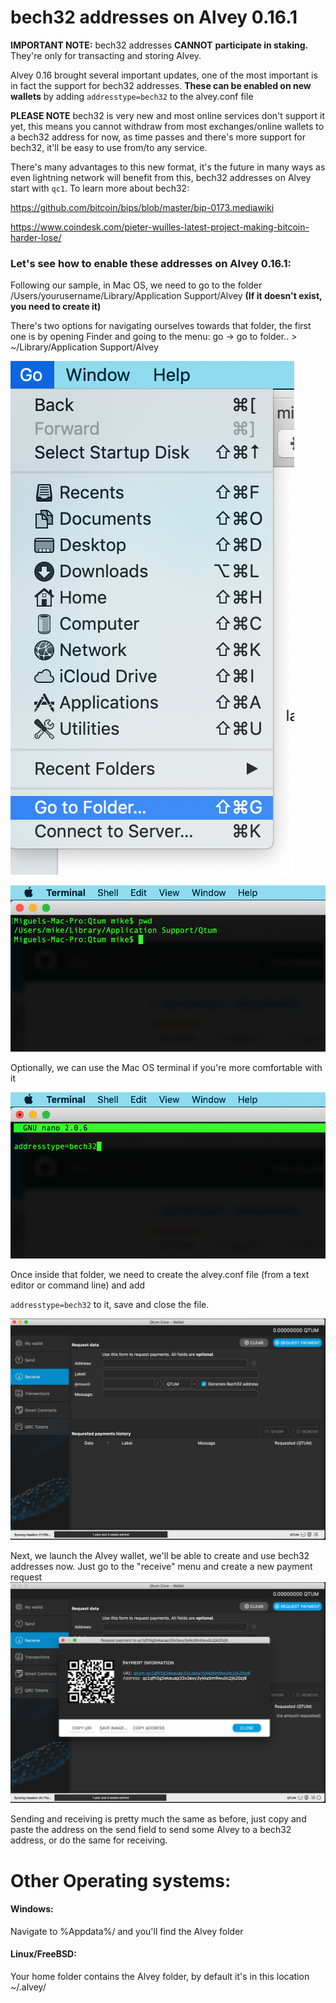 # bech32 addresses on Alvey 0.16.1



**IMPORTANT NOTE:** bech32 addresses **CANNOT** **participate in staking.** They're only for transacting and storing Alvey.

Alvey 0.16 brought several important updates, one of the most important is in fact the support for bech32 addresses. **These can be enabled on new wallets** by adding `addresstype=bech32` to the alvey.conf file

**PLEASE NOTE** bech32 is very new and most online services don't support it yet, this means you cannot withdraw from most exchanges/online wallets to a bech32 address for now, as time passes and there's more support for bech32, it'll be easy to use from/to any service.

There's many advantages to this new format, it's the future in many ways as even lightning network will benefit from this, bech32 addresses on Alvey start with `qc1`. To learn more about bech32: 

https://github.com/bitcoin/bips/blob/master/bip-0173.mediawiki

https://www.coindesk.com/pieter-wuilles-latest-project-making-bitcoin-harder-lose/

### Let's see how to enable these addresses on Alvey 0.16.1:

Following our sample, in Mac OS, we need to go to the folder /Users/yourusername/Library/Application Support/Alvey **(If it doesn't exist, you need to create it)**

There's two options for navigating ourselves towards that folder, the first one is by opening Finder and going to the menu: go -> go to folder.. > ~/Library/Application Support/Alvey

![0](0.png)

![1](1.png)

Optionally, we can use the Mac OS terminal if you're more comfortable with it

![2](2.png)

Once inside that folder, we need to create the alvey.conf file (from a text editor or command line) and add

`addresstype=bech32` to it, save and close the file.

![3](3.png)

Next, we launch the Alvey wallet, we'll be able to create and use bech32 addresses now. Just go to the "receive" menu and create a new payment request![4](4.png)



Sending and receiving is pretty much the same as before, just copy and paste the address on the send field to send some Alvey to a bech32 address, or do the same for receiving.





# Other Operating systems:



#### Windows: 

Navigate to %Appdata%/ and you'll find the Alvey folder



#### Linux/FreeBSD:

Your home folder contains the Alvey folder, by default it's in this location ~/.alvey/ 